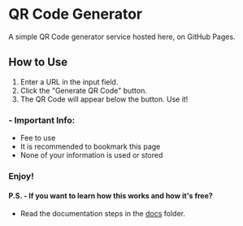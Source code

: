 # QR Code Generator
A simple QR Code generator service hosted here,  on GitHub Pages.

## How to Use
1. Enter a URL in the input field.
2. Click the "Generate QR Code" button.
3. The QR Code will appear below the button.
Use it!

### - Important Info:
- Fee to use
- It is recommended to bookmark this page
- None of your information is used or stored

### Enjoy!

#### P.S. - If you want to learn how this works and how it's free?
- Read the documentation steps in the [docs](https://github.com/robert-z-lehr/QR-Code-Generator/tree/main/docs) folder.

